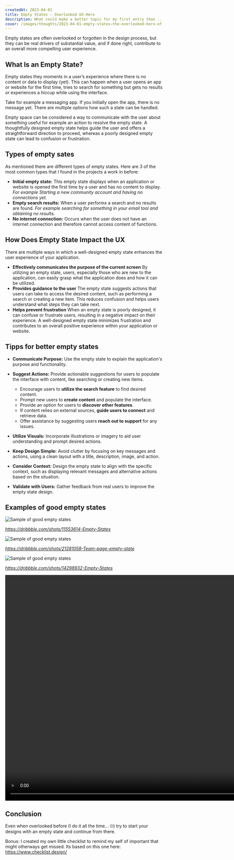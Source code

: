 ```yaml
---
createdAt: 2023-04-01
title: Empty States – Overlooked UX-Hero
description: What could make a better topic for my first entry than ... empty states ?
cover: /images/thoughts/2023-04-01-empty-states–the-overlooked-hero-of-ux.jpg
---
```

Empty states are often overlooked or forgotten in the design process, but they can be real drivers of substantial value, and if done right, contribute to an overall more compelling user experience.

## What Is an Empty State?

Empty states they moments in a user’s experience where there is no content or data to display (yet). This can happen when a user opens an app or website for the first time, tries to search for something but gets no results or experiences a hiccup while using the interface.

Take for example a messaging app. If you initially open the app, there is no message yet. There are multiple options how such a state can be handled.

Empty space can be considered a way to communicate with the user about something useful for example an action to resolve the empty state. A thoughtfully designed empty state helps guide the user and offers a straightforward direction to proceed, whereas a poorly designed empty state can lead to confusion or frustration.

## Types of empty sates

As mentioned there are different types of empty states. Here are 3 of the most common types that I found in the projects a work in before:

* **Initial empty state:**
  This empty state displays when an application or website is opened the first time by a user and has no content to display.
  *For example Starting a new community account and having no connections yet.*
* **Empty search results:**
  When a user performs a search and no results are found.
  *For example searching for something in your email tool and obtaining no results.*
* **No internet connection:**
  Occurs when the user does not have an internet connection and therefore cannot access content of functions.

## How Does Empty State Impact the UX

There are multiple ways in which a well-designed empty state enhances the user experience of your application.

* **Effectively communicates the purpose of the current screen**
  By utilizing an empty state, users, especially those who are new to the application, can easily grasp what the application does and how it can be utilized.
* **Provides guidance to the user**
  The empty state suggests actions that users can take to access the desired content, such as performing a search or creating a new item. This reduces confusion and helps users understand what steps they can take next.
* **Helps prevent frustration**
  When an empty state is poorly designed, it can confuse or frustrate users, resulting in a negative impact on their experience. A well-designed empty state minimizes frustration and contributes to an overall positive experience within your application or website.

## Tipps for better empty states

* **Communicate Purpose:**
  Use the empty state to explain the application's purpose and functionality.
* **Suggest Actions:**
  Provide actionable suggestions for users to populate the interface with content, like searching or creating new items.

  * Encourage users to **utilize the search feature** to find desired content.
  * Prompt new users to **create content** and populate the interface.
  * Provide an option for users to **discover other features**.
  * If content relies on external sources, **guide users to connect** and retrieve data.
  * Offer assistance by suggesting users **reach out to support** for any issues.
* **Utilize Visuals:**
  Incorporate illustrations or imagery to aid user understanding and prompt desired actions.
* **Keep Design Simple:**
  Avoid clutter by focusing on key messages and actions, using a clean layout with a title, description, image, and action.
* **Consider Context:**
  Design the empty state to align with the specific context, such as displaying relevant messages and alternative actions based on the situation.
* **Validate with Users:**
  Gather feedback from real users to improve the empty state design.

## Examples of good empty states

![Sample of good empty states](https://cdn.dribbble.com/users/1735818/screenshots/11553614/media/17de59fc46b17536240079b0e5cb8558.jpg)

*https://dribbble.com/shots/11553614-Empty-States*

![Sample of good empty states](https://cdn.dribbble.com/userupload/6494291/file/original-e171520a0f821f84a2d719b77f8cb59a.png)

*https://dribbble.com/shots/21281058-Team-page-empty-state*

![Sample of good empty states](https://cdn.dribbble.com/users/18903/screenshots/14298932/media/6d4f984a77f3eea5f0e52a5406cab044.png)

*https://dribbble.com/shots/14298932-Empty-States*

<video width="1280" height="720" controls>
  <source src="https://cdn.dribbble.com/userupload/5364525/file/original-687c7fe914ea58a17377ac547a791eb0.mp4" type="video/mp4">
Your browser does not support the video tag.
</video>

## Conclusion

Even when overlooked before (I do it all the time... 🙄) try to start your designs with an empty state and continue from there.

Bonus: I created my own little checklist to remind my self of important that might otherways get missed. Its based on this one here: https://www.checklist.design/